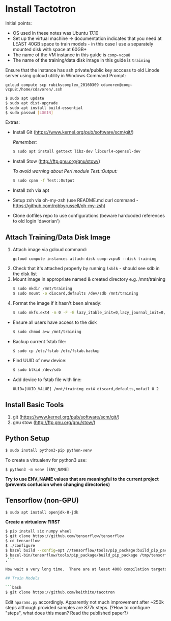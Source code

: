 # Install Tactotron

Initial points:
  - OS used in these notes was Ubuntu 17.10
  - Set up the virtual machine -> documentation indicates that you need at LEAST 40GB space to train models - in this case I use a separately mounted disk with space at 60GB+
  - The name of the VM instance in this guide is ```comp-vcpu8```
  - The name of the training/data disk image in this guide is ```training```

Ensure that the instance has ssh private/public key acccess to old Linode server using gcloud utility in Windows Command Prompt:

```
gcloud compute scp rubikscomplex_20160309 cdavoren@comp-vcpu8:/home/cdavoren/.ssh
```

```bash
$ sudo apt update
$ sudo apt dist-upgrade
$ sudo apt install build-essential
$ sudo passwd [LOGIN]
```

Extras:
  - Install Git (https://www.kernel.org/pub/software/scm/git/)
  
      *Remember:*
      ```bash
      $ sudo apt install gettext libz-dev libcurl4-openssl-dev
      ```
  - Install Stow (http://ftp.gnu.org/gnu/stow/)
  
      *To avoid warning about Perl module Test::Output:*
      ```bash
      $ sudo cpan -f Test::Output
      ```
  - Install zsh via apt
  - Setup zsh via oh-my-zsh (use README.md curl command - https://github.com/robbyrussell/oh-my-zsh)
  - Clone dotfiles repo to use configurations (beware hardcoded references to old login 'davorian')

## Attach Training/Data Disk Image

1. Attach image via gcloud command:
    ```
    gcloud compute instances attach-disk comp-vcpu8 --disk training
    ```
1. Check that it's attached properly by running ```lsblk``` - should see sdb in the disk list
1. Mount image in appropriate named & created directory e.g. /mnt/training
    ```bash
    $ sudo mkdir /mnt/training
    $ sudo mount -o discard,defaults /dev/sdb /mnt/training
    ```
1. Format the image if it hasn't been already:
    ```bash
    $ sudo mkfs.ext4 -m 0 -F -E lazy_itable_init=0,lazy_journal_init=0,discard /dev/sdb
    ```
- Ensure all users have access to the disk
    ```bash
    $ sudo chmod a+w /mnt/training
    ```
- Backup current fstab file:
    ```bash
    $ sudo cp /etc/fstab /etc/fstab.backup
    ```
- Find UUID of new device:
    ```bash
    $ sudo blkid /dev/sdb
    ```
- Add device to fstab file with line:
    ```fstab
    UUID=[UUID_VALUE] /mnt/training ext4 discard,defaults,nofail 0 2
    ```

## Install Basic Tools

1. git (https://www.kernel.org/pub/software/scm/git/)
2. gnu stow (http://ftp.gnu.org/gnu/stow/)

## Python Setup

```bash
$ sudo install python3-pip python-venv
```

To create a virtualenv for python3 use:
```
$ python3 -m venv [ENV_NAME]
```
**Try to use ENV_NAME values that are meaningful to the current project (prevents confusion when changing directories)**

## Tensorflow (non-GPU)

```bash
$ sudo apt install openjdk-8-jdk
```

**Create a virtualenv FIRST**

```bash
$ pip install six numpy wheel
$ git clone https://github.com/tensorflow/tensorflow 
$ cd tensorflow
$ ./configure
$ bazel build --config=opt //tensorflow/tools/pip_package:build_pip_package
$ bazel-bin/tensorflow/tools/pip_package/build_pip_package /tmp/tensorflow_pkg
,``` 

Now wait a very long time.  There are at least 4000 compilation targets here.

## Train Models

```bash
$ git clone https://github.com/keithito/tacotron
```

Edit `hparams.py` accordingly.  Apparently not much improvement after ~250k steps although provided samples are 877k steps.  (?How to configure "steps", what does this mean?  Read the published paper?)

